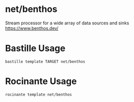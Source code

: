 # net/benthos
Stream processor for a wide array of data sources and sinks
https://www.benthos.dev/

# Bastille Usage
```shell
bastille template TARGET net/benthos
```

# Rocinante Usage
```shell
rocinante template net/benthos
```
